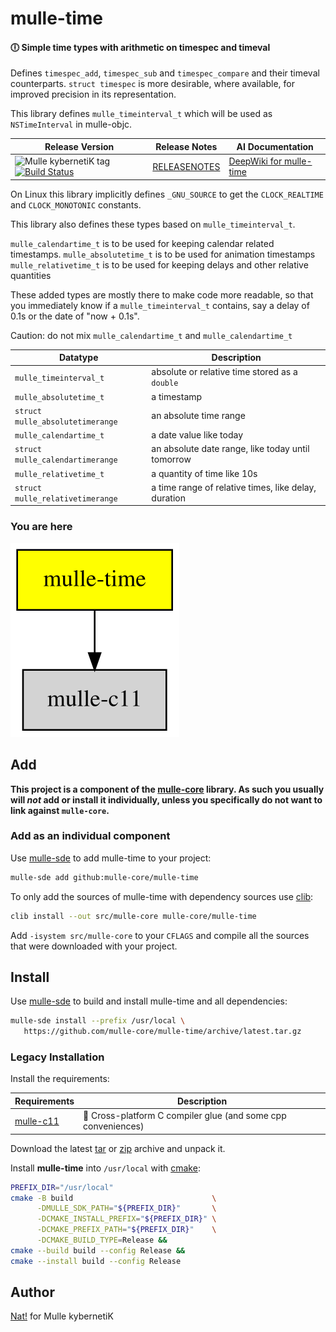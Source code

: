 # mulle-time

#### 🕕 Simple time types with arithmetic on timespec and timeval

Defines `timespec_add`, `timespec_sub` and `timespec_compare` and their
timeval counterparts. `struct timespec` is more desirable, where available,
for improved precision in its representation.

This library defines `mulle_timeinterval_t` which will be used as 
`NSTimeInterval` in mulle-objc.



| Release Version                                       | Release Notes  | AI Documentation
|-------------------------------------------------------|----------------|---------------
| ![Mulle kybernetiK tag](https://img.shields.io/github/tag/mulle-core/mulle-time.svg) [![Build Status](https://github.com/mulle-core/mulle-time/workflows/CI/badge.svg)](//github.com/mulle-core/mulle-time/actions) | [RELEASENOTES](RELEASENOTES.md) | [DeepWiki for mulle-time](https://deepwiki.com/mulle-core/mulle-time)





On Linux this library implicitly defines `_GNU_SOURCE` to get the 
`CLOCK_REALTIME` and `CLOCK_MONOTONIC` constants.

This library also defines these types based on `mulle_timeinterval_t`.

`mulle_calendartime_t` is to be used for keeping calendar related timestamps.
`mulle_absolutetime_t` is to be used for animation timestamps
`mulle_relativetime_t` is to be used for keeping delays and other relative quantities

These added types are mostly there to make code more readable, so that you
immediately know if a `mulle_timeinterval_t` contains, say a delay of 0.1s
or the date of "now + 0.1s".

Caution: do not mix `mulle_calendartime_t` and `mulle_calendartime_t`


| Datatype                          | Description                                          |
|-----------------------------------|------------------------------------------------------|
| `mulle_timeinterval_t`            | absolute or relative time stored as a `double`       |
| `mulle_absolutetime_t`            | a timestamp                                          |
| `struct mulle_absolutetimerange`  | an absolute time range                               |
| `mulle_calendartime_t`            | a date value like today                              |
| `struct mulle_calendartimerange`  | an absolute date range, like today until tomorrow    |
| `mulle_relativetime_t`            | a quantity of time like 10s                          |
| `struct mulle_relativetimerange`  | a time range of relative times, like delay, duration |



### You are here

![Overview](overview.dot.svg)





## Add

**This project is a component of the [mulle-core](//github.com/mulle-core/mulle-core) library. As such you usually will *not* add or install it
individually, unless you specifically do not want to link against
`mulle-core`.**


### Add as an individual component

Use [mulle-sde](//github.com/mulle-sde) to add mulle-time to your project:

``` sh
mulle-sde add github:mulle-core/mulle-time
```

To only add the sources of mulle-time with dependency
sources use [clib](https://github.com/clibs/clib):


``` sh
clib install --out src/mulle-core mulle-core/mulle-time
```

Add `-isystem src/mulle-core` to your `CFLAGS` and compile all the sources that were downloaded with your project.


## Install

Use [mulle-sde](//github.com/mulle-sde) to build and install mulle-time and all dependencies:

``` sh
mulle-sde install --prefix /usr/local \
   https://github.com/mulle-core/mulle-time/archive/latest.tar.gz
```

### Legacy Installation

Install the requirements:

| Requirements                                 | Description
|----------------------------------------------|-----------------------
| [mulle-c11](https://github.com/mulle-c/mulle-c11)             | 🔀 Cross-platform C compiler glue (and some cpp conveniences)

Download the latest [tar](https://github.com/mulle-core/mulle-time/archive/refs/tags/latest.tar.gz) or [zip](https://github.com/mulle-core/mulle-time/archive/refs/tags/latest.zip) archive and unpack it.

Install **mulle-time** into `/usr/local` with [cmake](https://cmake.org):

``` sh
PREFIX_DIR="/usr/local"
cmake -B build                               \
      -DMULLE_SDK_PATH="${PREFIX_DIR}"       \
      -DCMAKE_INSTALL_PREFIX="${PREFIX_DIR}" \
      -DCMAKE_PREFIX_PATH="${PREFIX_DIR}"    \
      -DCMAKE_BUILD_TYPE=Release &&
cmake --build build --config Release &&
cmake --install build --config Release
```


## Author

[Nat!](https://mulle-kybernetik.com/weblog) for Mulle kybernetiK  



